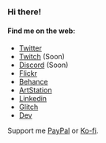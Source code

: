 ### Hi there!

#### Find me on the web:

- [Twitter](https://twitter.com/marcelrojas2k)
- [Twitch](https://www.twitch.com/) (Soon)
- [Discord](https://www.discord.com/) (Soon)
- [Flickr](http://www.flickr.com/photos/marcelrojas/)
- [Behance](https://www.behance.net/marcelrojas2k)
- [ArtStation](https://www.artstation.com/marcelrojas)
- [Linkedin](https://www.linkedin.com/in/marcel-rojas)
- [Glitch](https://www.glitch.com/@marcelrojas)
- [Dev](https://dev.to/marcelrojas2k)

Support me [PayPal](https://www.paypal.me/marcelrojas2k) or [Ko-fi](https://ko-fi.com/marcelrojas).
